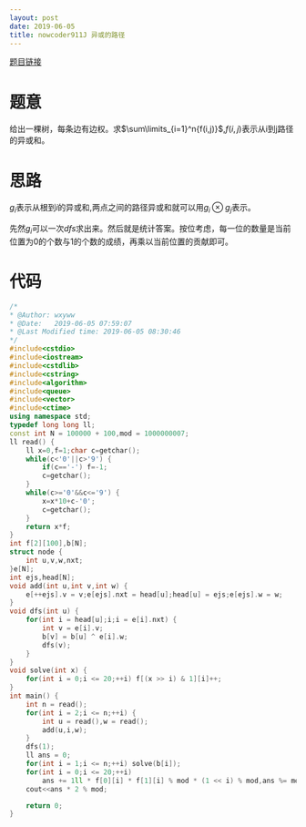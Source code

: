 ```yaml
---
layout: post
date: 2019-06-05
title: nowcoder911J 异或的路径
---
```


[题目链接](https://ac.nowcoder.com/acm/contest/911/J)

# 题意

给出一棵树，每条边有边权。求$\sum\limits_{i=1}^n{f(i,j)}$,$f(i,j)$表示从i到j路径的异或和。

# 思路

$g_i$表示从根到$i$的异或和,两点之间的路径异或和就可以用$g_i \otimes g_j$表示。

先然$g_i$可以一次$dfs$求出来。然后就是统计答案。按位考虑，每一位的数量是当前位置为0的个数与1的个数的成绩，再乘以当前位置的贡献即可。

# 代码
```cpp
/*
* @Author: wxyww
* @Date:   2019-06-05 07:59:07
* @Last Modified time: 2019-06-05 08:30:46
*/
#include<cstdio>
#include<iostream>
#include<cstdlib>
#include<cstring>
#include<algorithm>
#include<queue>
#include<vector>
#include<ctime>
using namespace std;
typedef long long ll;
const int N = 100000 + 100,mod = 1000000007;
ll read() {
	ll x=0,f=1;char c=getchar();
	while(c<'0'||c>'9') {
		if(c=='-') f=-1;
		c=getchar();
	}
	while(c>='0'&&c<='9') {
		x=x*10+c-'0';
		c=getchar();
	}
	return x*f;
}
int f[2][100],b[N];
struct node {
	int u,v,w,nxt;
}e[N];
int ejs,head[N];
void add(int u,int v,int w) {
	e[++ejs].v = v;e[ejs].nxt = head[u];head[u] = ejs;e[ejs].w = w;
}
void dfs(int u) {
	for(int i = head[u];i;i = e[i].nxt) {
		int v = e[i].v;
		b[v] = b[u] ^ e[i].w;
		dfs(v);
	}
}
void solve(int x) {
	for(int i = 0;i <= 20;++i) f[(x >> i) & 1][i]++;
}
int main() {
	int n = read();
	for(int i = 2;i <= n;++i) {
		int u = read(),w = read();
		add(u,i,w);
	}
	dfs(1);
	ll ans = 0;
	for(int i = 1;i <= n;++i) solve(b[i]);
	for(int i = 0;i <= 20;++i)
		ans += 1ll * f[0][i] * f[1][i] % mod * (1 << i) % mod,ans %= mod;
	cout<<ans * 2 % mod;

	return 0;
}
```
